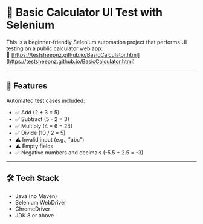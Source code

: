 # 🧪 Basic Calculator UI Test with Selenium

This is a beginner-friendly Selenium automation project that performs UI testing on a public calculator web app:  
🔗 [https://testsheepnz.github.io/BasicCalculator.html](https://testsheepnz.github.io/BasicCalculator.html)

---

## 📌 Features

Automated test cases included:

- ✅ Add (2 + 3 = 5)
- ✅ Subtract (5 - 2 = 3)
- ✅ Multiply (4 * 6 = 24)
- ✅ Divide (10 / 2 = 5)
- ⚠️ Invalid input (e.g., "abc")
- ⚠️ Empty fields
- ✅ Negative numbers and decimals (-5.5 + 2.5 = -3)

---

## 🛠️ Tech Stack

- Java (no Maven)
- Selenium WebDriver
- ChromeDriver
- JDK 8 or above
